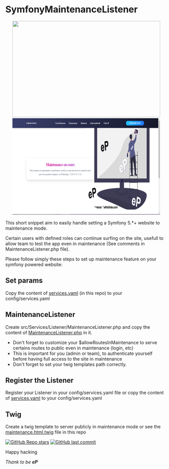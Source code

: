 
# SymfonyMaintenanceListener 

<p align="center">
 <img width="460" height="300" src="https://symfony.com/images/logos/header-logo.svg">
 <br>

  <img width="460" height="300" src="maintenance.png">
</p>

This short snippet aim to easily handle setting a Symfony 5.*+ website to maintenance mode.

Certain users with defined roles can continue surfing on the site, usefull to allow team to test the app even in maintenance (See comments in MaintenanceListener.php file).

Please follow simply these steps to set up maintenance feature on your symfony powered website:


## Set params

Copy the content of [services.yaml](/services.yaml) (in this repo) to your config/services.yaml

## MaintenanceListener

Create src/Services/Listener/MaintenanceListener.php and copy the content of [MaintenanceListener.php](/MaintenanceListener.php) in it.

- Don't forget to customize your $allowRoutesInMaintenance to serve certains routes to public even in maintenance (login, etc)
- This is important for you (admin or team), to authenticate yourself before having full access to the site in maintenance
- Don't forget to set your twig templates path correctly.

## Register the Listener

 Register your Listener in your config/services.yaml file or copy the content of [services.yaml](/services.yaml) to your config/services.yaml

## Twig

Create a twig template to server publicly in maintenance mode or see the [maintenance.html.twig](/maintenance.html.twig ) file in this repo



[![GitHub Repo stars](https://img.shields.io/github/stars/ePatrioteCreative/epatriote_smart_benin?label=github%20stars)](https://github.com/ePatrioteCreative/epatriote_smart_benin)
[![GitHub last commit](https://img.shields.io/github/last-commit/ePatrioteCreative/epatriote_smart_benin)](https://github.com/ePatrioteCreative/epatriote_smart_benin)



Happy hacking

*Thank to be __eP__*